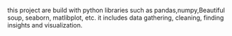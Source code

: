 this project are build with python libraries such as pandas,numpy,Beautiful soup, seaborn, matlibplot, etc.
it includes data gathering, cleaning, finding insights and visualization.
